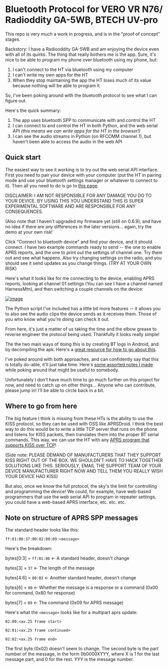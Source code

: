 # Bluetooth Protocol for VERO VR N76/ Radioddity GA-5WB, BTECH UV-pro

This repo is very much a work in progress, and is in the "proof of concept"
stages.

Backstory: I have a Radiooddity GA-5WB and am enjoying the device even with all
of its quirks. The thing that really bothers me is the app. Sure, it's nice to
be able to program my phone over bluetooth using my phone, but:

1. I can't connect to the HT via bluetooth using my computer
2. I can't write my own apps for the HT
3. When they stop maintaining the app the HT loses much of its value because
   nothing will be able to program it

So, I've been poking around with the bluetooth protocol to see what I can figure
out.

Here's the quick summary:

1. The app uses bluetooth SPP to communicate with and control the HT
2. I can connect to and control the HT in both Python, and the web serial API
   _(this means we can write apps for the HT in the browser!)_
3. I can see the audio streams in Python (on RFCOMM channel 1), but haven't been
   able to access the audio in the web API

## Quick start

The easiest way to see it working is to try out the web serial API interface.
First you need to pair your device with your computer (put the HT in pairing
mode and use your bluetooth settings manager or whatever to connect to it). Then
all you need to do is go to
[this page](https://html-preview.github.io/?url=https://github.com/khusmann/bt-ht-n76/blob/main/simple_connect.html).

DISCLAIMER: I AM NOT RESPONSIBLE FOR ANY DAMAGE YOU DO TO YOUR DEVICE. BY USING
THIS YOU UNDERSTAND THIS IS SUPER EXPERIMENTAL SOFTWARE AND ARE RESPONSIBLE FOR
ANY CONSEQUENCES.

(Also note that I haven't upgraded my firmware yet (still on 0.6.9), and have no
idea if there are any differences in the later versions... again, try the demo
at your own risk!

Click "Connect to bluetooth device" and find your device, and it should connect.
I have two example commands ready to send -- the one to enable APRS reports, and
the one to print out the settings of channel one. Try them out and see what
happens. Also try changing settings on the radio, and you should see it send
updates as you change things. (TRY AT YOUR OWN RISK)

Here's what it looks like for me connecting to the device, enabling APRS
reports, looking at channel 01 settings (You can see I have a channel named
HarnessMtn), and then switching a couple channels on the device:

[![image](https://github.com/user-attachments/assets/28ddb184-ede1-4a57-b963-c4549addbbd0)](https://html-preview.github.io/?url=https://github.com/khusmann/bt-ht-n76/blob/main/simple_connect.html)

The Python script I've included has a little bit more features -- it allows you
to also see the audio clips the device sends as it receives them. Those of you
who know what you're doing can check it out.

From here, it's just a matter of us taking the time and the elbow grease to
reverse engineer the protocol being used. Thankfully it looks really simple!

The the two main ways of doing this is by creating BT logs in Android, and by
decompiling the apk. Here's a
[great resource for how to go about this](https://reverse-engineering-ble-devices.readthedocs.io/en/latest/protocol_reveng/00_protocol_reveng.html).

I've poked around with both approaches, and can confidently say that this is
totally do-able, it'll just take time. Here's
[some assorted notes I made](NOTES.md) while poking around that might be useful
to somebody.

Unfortunately I don't have much time to go much further on this project for now,
and need to catch up on other things... Anyone who can contribute, please jump
in! I'll be able to circle back in a bit.

## Where to go from here

The big feature I think is missing from these HTs is the ability to use the KISS
protocol, so they can be used with OSS like APRSDroid. I think the best way to
do this would be to write a little TCP server that runs on the phone and listens
for KISS packets, then translates them into the proper BT serial commands. This
way, we can use the HT with any
[APRS program that supports KISS over TCP](https://github.com/ge0rg/aprsdroid/issues/300)!

(Side note: PLEASE DEMAND OF MANUFACTURERS THAT THEY SUPPORT KISS RIGHT OUT OF
THE BOX. WE SHOULDN'T HAVE TO HACK TOGETHER SOLUTIONS LIKE THIS. SERIOUSLY,
EMAIL THE SUPPORT TEAM OF YOUR DEVICE MANUFACTURER RIGHT NOW AND TELL THEM YOU
REALLY WISH YOUR DEVICE HAD KISS)

But also, once we know the full protocol, the sky's the limit for controlling
and programming the device! We could, for example, have web-based programmers
that use the web serial API to program in repeater settings, you could have a
web-based APRS interface, etc. etc. etc.

## Note on structure of APRS SPP messages

The standard header looks like this:

`ff:01:00:37:00:02:00:09:<message>`

Here's the breakdown:

bytes[0:3] = `ff:01:00` <- A standard header, doesn't change

bytes[3] = `37` <- The length of the message

bytes[4:6] = `00:02` <- Another standard header, doesn't change

bytes[6] = `00` <- Whether the message is a response or a command (0x00 for
command, 0x80 for response)

bytes[7] = `09` <- The command (0x09 for APRS message)

Here's what the `<message>` looks like for a multipart aprs update:

`02:00:<ax.25 frame start>`

`02:01:<ax.25 frame continued>`

`02:82:<ax.25 frame end>`

The first byte (0x02) doesn't seem to change. The second byte is the part number
of the message, in the form 0b0000XYYY, where X is 1 for the last message part,
and 0 for the rest. YYY is the message number.
